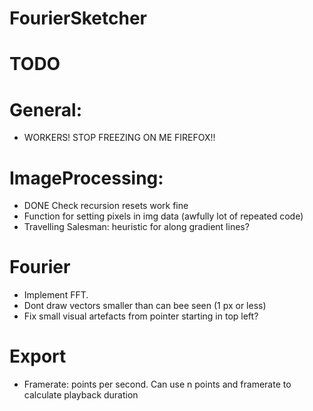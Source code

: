 # FourierSketcher

# TODO
# General:
- WORKERS! STOP FREEZING ON ME FIREFOX!!
# ImageProcessing:
- DONE Check recursion resets work fine
- Function for setting pixels in img data (awfully lot of repeated code)
- Travelling Salesman: heuristic for along gradient lines?

# Fourier
- Implement FFT.
- Dont draw vectors smaller than can bee seen (1 px or less)
- Fix small visual artefacts from pointer starting in top left?

# Export
- Framerate: points per second. Can use n points and framerate to calculate playback duration
